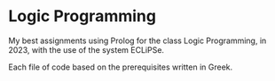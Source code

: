 # Logic Programming
My best assignments using Prolog for the class Logic Programming, in 2023, with the use of the system ECLiPSe.

Each file of code based on the prerequisites written in Greek.
